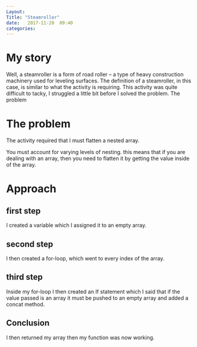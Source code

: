 ```yaml
---
Layout: 
Title: "Steamroller"
date:   2017-11-20  09:40
categories: 
---
```

# My story 
Well, a steamroller is a form of road roller – a type of heavy construction machinery used for leveling surfaces.
The definition of a steamroller, in this case, is similar to what the activity is requiring.
This activity was quite difficult to tacky, I struggled a little bit before I solved the problem.
The problem

# The problem
The activity required that I must flatten a nested array.

You must account for varying levels of nesting. this means that if 
you are dealing with an array, then you need to flatten it by getting the value inside of the array.

# Approach
## first step
I created a variable which I assigned it to an empty array.
## second step
I then created a for-loop, which went to every index of the array.
## third step
Inside my for-loop I then created an If statement which I said that if the value passed is an array it must be pushed to an empty array and added a concat method.
## Conclusion 
I then returned my array then my function was now working.
